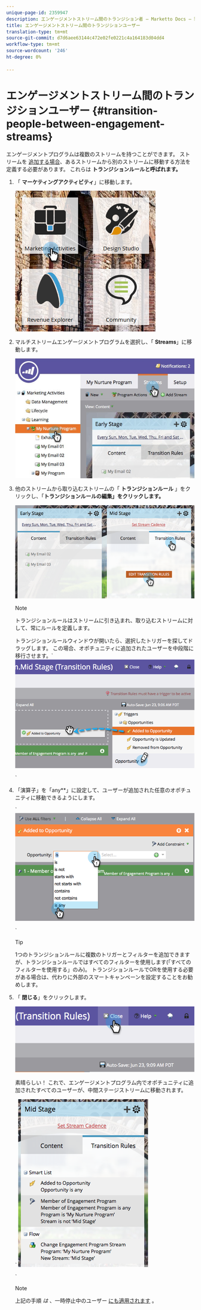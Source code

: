 ```yaml
---
unique-page-id: 2359947
description: エンゲージメントストリーム間のトランジション者 — Marketto Docs — 製品ドキュメント
title: エンゲージメントストリーム間のトランジションユーザー
translation-type: tm+mt
source-git-commit: d7d6aee63144c472e02fe0221c4a164183d04dd4
workflow-type: tm+mt
source-wordcount: '246'
ht-degree: 0%

---
```



# エンゲージメントストリーム間のトランジションユーザー {#transition-people-between-engagement-streams}

エンゲージメントプログラムは複数のストリームを持つことができます。 ストリームを [追加する場合](../../../../product-docs/email-marketing/drip-nurturing/creating-an-engagement-program/add-a-stream.md)、あるストリームから別のストリームに移動する方法を定義する必要があります。 これらは **トランジションルールと呼ばれます。**

1. 「 **マーケティングアクティビティ**」に移動します。

   ![](assets/ma.png)

1. マルチストリームエンゲージメントプログラムを選択し、「 **Streams**」に移動します。

   ![](assets/multistream.jpg)

1. 他のストリームから取り込むストリームの「 **トランジションルール** 」をクリックし、「**トランジションルールの編集」をクリックします。**

   ![](assets/image2014-9-15-18-3a10-3a18.png)

   >[!NOTE]
   >
   >トランジションルールはストリームに引き込まれ、取り込むストリームに対して、常にルールを定義します。

   トランジションルールウィンドウが開いたら、選択したトリガーを探してドラッグします。 この場合、オポチュニティに追加されたユーザーを中段階に移行させます。` ![](assets/image2014-9-15-18-3a10-3a46.png)

   `

1. 「演算子」を「any**」に設定して、ユーザーが追加された任意のオポチュニティに移動できるようにします。

   ` ![](assets/image2014-9-15-18-3a11-3a14.png)

   `

   >[!TIP]
   >
   >1つのトランジションルールに複数のトリガーとフィルターを追加できますが、トランジションルールではすべてのフィルターを使用します(「すべてのフィルターを使用する」のみ)。 トランジションルールでORを使用する必要がある場合は、代わりに外部のスマートキャンペーンを設定することをお勧めします。

1. 「 **閉じる**」をクリックします。

   ![](assets/image2014-9-15-18-3a11-3a23.png)

   素晴らしい！ これで、エンゲージメントプログラム内でオポチュニティに追加されたすべてのユーザーが、中間ステージストリームに移動されます。

   ` ![](assets/image2014-9-15-18-3a11-3a29.png)

   `

   >[!NOTE]
   >
   >上記の手順 *は* 、一時停止中のユーザー [にも適用されます](http://docs.marketo.com/display/DOCS/Pause+People+in+an+Engagement+Program) 。

